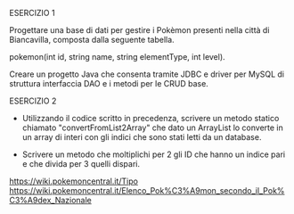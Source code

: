 ESERCIZIO 1 

Progettare una base di dati per gestire i Pokèmon presenti nella città di Biancavilla, composta dalla seguente tabella. 


pokemon(int id, string name, string elementType, int level). 

Creare un progetto Java che consenta tramite JDBC e driver per MySQL di struttura interfaccia DAO e i metodi per le CRUD base. 


ESERCIZIO 2 

+ Utilizzando il codice scritto in precedenza, scrivere un metodo statico chiamato "convertFromList2Array" che dato un ArrayList lo converte in un array di interi con gli indici che sono stati letti da un database. 

+ Scrivere un metodo che moltiplichi per 2 gli ID che hanno un indice pari e che divida per 3 quelli dispari. 



https://wiki.pokemoncentral.it/Tipo
https://wiki.pokemoncentral.it/Elenco_Pok%C3%A9mon_secondo_il_Pok%C3%A9dex_Nazionale